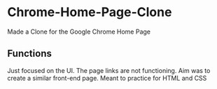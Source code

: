 # Chrome-Home-Page-Clone

Made a Clone for the Google Chrome Home Page

## Functions

Just focused on the UI. The page links are not functioning. Aim was to create a similar front-end page. 
Meant to practice for HTML and CSS

